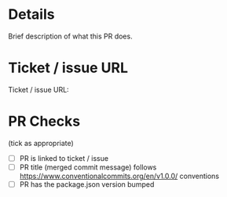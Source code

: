 # Details
Brief description of what this PR does. 

# Ticket / issue URL
Ticket / issue URL: 

# PR Checks
(tick as appropriate) 

- [ ] PR is linked to ticket / issue
- [ ] PR title (merged commit message) follows https://www.conventionalcommits.org/en/v1.0.0/ conventions
- [ ] PR has the package.json version bumped 
